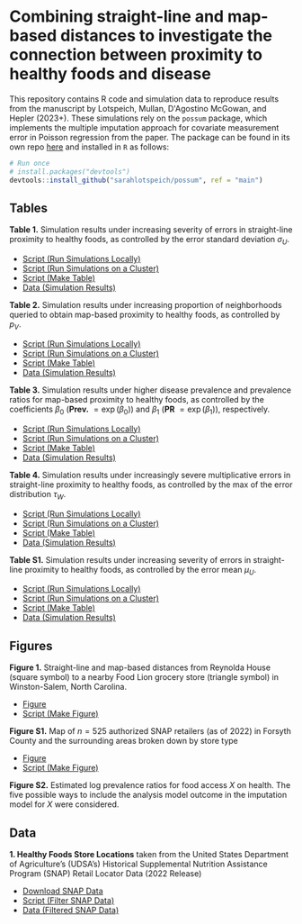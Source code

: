 # Combining straight-line and map-based distances to investigate the connection between proximity to healthy foods and disease

This repository contains R code and simulation data to reproduce results from the manuscript by Lotspeich, Mullan, D'Agostino McGowan, and Hepler (2023+). These simulations rely on the `possum` package, which implements the multiple imputation approach for covariate measurement error in Poisson regression from the paper. The package can be found in its own repo [here](https://github.com/sarahlotspeich/possum) and installed in `R` as follows:

``` r
# Run once
# install.packages("devtools")
devtools::install_github("sarahlotspeich/possum", ref = "main")
```

## Tables 

**Table 1.** Simulation results under increasing severity of errors in straight-line proximity to healthy foods, as controlled by the error standard deviation $\sigma_U$.

  - [Script (Run Simulations Locally)](sims-scripts/sims_vary_sigmaU.R)
  - [Script (Run Simulations on a Cluster)](sims-scripts/sims_vary_sigmaU_cluster.R)
  - [Script (Make Table)](table-scripts/table1_vary_sigmaU.R)
  - [Data (Simulation Results)](sims-data/vary_sigmaU_sims_combined.csv)

**Table 2.** Simulation results under increasing proportion of neighborhoods queried to obtain map-based proximity to healthy foods, as controlled by $p_V$.

  - [Script (Run Simulations Locally)](sims-scripts/sims_vary_pV.R)
  - [Script (Run Simulations on a Cluster)](sims-scripts/sims_vary_pV_cluster.R)
  - [Script (Make Table)](table-scripts/table2_vary_pV.R)
  - [Data (Simulation Results)](sims-data/vary_pV_sims_combined.csv)

**Table 3.** Simulation results under higher disease prevalence and prevalence ratios for map-based proximity to healthy foods, as controlled by the coefficients $\beta_0$ (**Prev.** 
 $= \exp(\beta_0)$) and $\beta_1$ (**PR** $= \exp(\beta_1)$), respectively.

  - [Script (Run Simulations Locally)](sims-scripts/sims_vary_prev.R)
  - [Script (Run Simulations on a Cluster)](sims-scripts/sims_vary_prev_cluster.R)
  - [Script (Make Table)](table-scripts/table3_vary_prev.R)
  - [Data (Simulation Results)](sims-data/vary_prev_sims_combined.csv)

**Table 4.** Simulation results under increasingly severe multiplicative errors in straight-line proximity to healthy foods, as controlled by the max of the error distribution $\tau_W$. 

  - [Script (Run Simulations Locally)](sims-scripts/sims_mult_error.R)
  - [Script (Run Simulations on a Cluster)](sims-scripts/sims_vary_mult_error_cluster.R)
  - [Script (Make Table)](table-scripts/table4_mult_error.R)
  - [Data (Simulation Results)](sims-data/mult_error_sims_combined.csv)

**Table S1.** Simulation results under increasing severity of errors in straight-line proximity to healthy foods, as controlled by the error mean $\mu_U$.

  - [Script (Run Simulations Locally)](sims-scripts/sims_vary_muU.R)
  - [Script (Run Simulations on a Cluster)](sims-scripts/sims_vary_muU_cluster.R)
  - [Script (Make Table)](table-scripts/tableS1_vary_muU.R)
  - [Data (Simulation Results)](sims-data/vary_muU_sims_combined.csv)  

## Figures 

**Figure 1.** Straight-line and map-based distances from Reynolda House (square symbol) to a nearby Food Lion grocery store (triangle symbol) in Winston-Salem, North Carolina.

  - [Figure](figures/fig1_map_comparing_distances.png)
  - [Script (Make Figure)](figure-scripts/fig1_map_comparing_distances.R)

**Figure S1.** Map of $n = 525$ authorized SNAP retailers (as of 2022) in Forsyth County and the surrounding areas broken down by store type

  - [Figure](figures/figS1_map_SNAP.png)
  - [Script (Make Figure)](figures/figS1_map_SNAPs.R)

**Figure S2.** Estimated log prevalence ratios for food access $X$ on health. The five possible ways to include the analysis model outcome in the imputation model for $X$ were considered. 

## Data 

**1.  Healthy Foods Store Locations** taken from the United States Department of Agriculture’s (UDSA’s) Historical Supplemental Nutrition Assistance Program (SNAP) Retail Locator Data (2022 Release)

  - [Download SNAP Data](https://www.fns.usda.gov/snap/retailer-locator)
  - [Script (Filter SNAP Data)](forsyth-data/healthy_foods_stores_2022.R)
  - [Data (Filtered SNAP Data)](forsyth-data/healthy_foods_stores_2022.csv)
